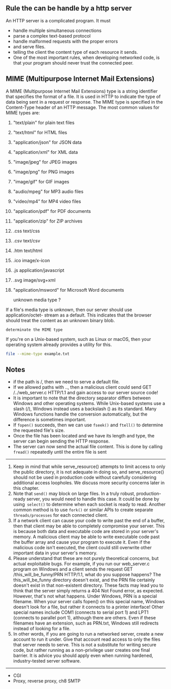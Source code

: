 ## Rule the can be handle by a http server

An HTTP server is a complicated program. It must 
- handle multiple simultaneous connections
- parse a complex text-based protocol
- handle malformed requests with the proper errors
- and serve files.
- telling the client the content type of each resource it sends.
- One of the most important rules, when developing networked code, is that your program should never trust the connected peer.

## MIME (Multipurpose Internet Mail Extensions)

A MIME (Multipurpose Internet Mail Extensions) type is a string identifier that specifies the format of a file. It is used in HTTP to indicate the type of data being sent in a request or response. The MIME type is specified in the Content-Type header of an HTTP message.
The most common values for MIME types are:
1.  "text/plain" for plain text files
2.  "text/html" for HTML files
3.  "application/json" for JSON data
4.  "application/xml" for XML data
5.  "image/jpeg" for JPEG images
6.  "image/png" for PNG images
7.  "image/gif" for GIF images
8.  "audio/mpeg" for MP3 audio files
9.  "video/mp4" for MP4 video files
10.  "application/pdf" for PDF documents
11. "application/zip" for ZIP archives
12. .css text/css
13. .csv text/csv
14. .htm text/html
15. .ico image/x-icon
16. .js application/javascript
17. .svg image/svg+xml
18. "application/msword" for Microsoft Word documents

	unknown media type ?

If a file's media type is unknown, then our server should use application/octet- stream as a default. This indicates that the browser should treat the content as an unknown binary blob.

	determinate the MIME type

If you're on a Unix-based system, such as Linux or macOS, then your operating system already provides a utility for this.
```bash
file --mime-type example.txt
```

## Notes

- if the path is /, then we need to serve a default file.
- If we allowed paths with .., then a malicious client could send GET /../web_server.c HTTP/1.1 and gain access to our server source code!
- It is important to note that the directory separator differs between Windows and other operating systems. While Unix-based systems use a slash (/), Windows instead uses a backslash (\) as its standard. Many Windows functions handle the conversion automatically, but the difference is sometimes important.
- If `fopen()` succeeds, then we can use `fseek()` and `ftell()` to determine the requested file's size.
- Once the file has been located and we have its length and type, the server can begin sending the HTTP response.
- The server can now send the actual file content. This is done by calling `fread()` repeatedly until the entire file is sent

---
1. Keep in mind that while serve_resource() attempts to limit access to only the public directory, it is not adequate in doing so, and serve_resource() should not be used in production code without carefully considering additional access loopholes. We discuss more security concerns later in this chapter.
2. Note that `send()` may block on large files. In a truly robust, production-ready server, you would need to handle this case. It could be done by using` select()` to determine when each socket is ready to read. Another common method is to use `fork()` or similar APIs to create separate `threads/processes` for each connected client.
3. If a network client can cause your code to write past the end of a buffer, then that client may be able to completely compromise your server. This is because both data and executable code are stored in your server's memory. A malicious client may be able to write executable code past the buffer array and cause your program to execute it. Even if the malicious code isn't executed, the client could still overwrite other important data in your server's memory.
4. Please understand that these are not purely theoretical concerns, but actual exploitable bugs. For example, if you run our web_server.c program on Windows and a client sends the request GET /this_will_be_funny/PRN HTTP/1.1, what do you suppose happens?
	The this_will_be_funny directory doesn't exist, and the PRN file certainly doesn't exist in that non-existent directory. These facts may lead you to think that the server simply returns a 404 Not Found error, as expected. However, that's not what happens. Under Windows, PRN is a special filename. When your server calls fopen() on this special name, Windows doesn't look for a file, but rather it connects to a printer interface! Other special names include COM1 (connects to serial port 1) and LPT1 (connects to parallel port 1), although there are others. Even if these filenames have an extension, such as PRN.txt, Windows still redirects instead of looking for a file.
5. In other words, if you are going to run a networked server, create a new account to run it under. Give that account read access to only the files that server needs to serve. This is not a substitute for writing secure code, but rather running as a non-privilege user creates one final barrier. It is advice you should apply even when running hardened, industry-tested server software.
---
- CGI
- Proxy, reverse proxy, ch8 SMTP